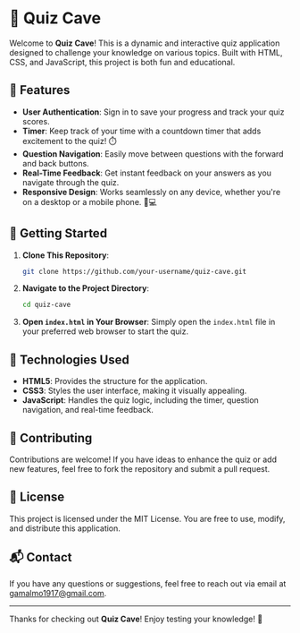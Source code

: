 # 🧠 Quiz Cave

Welcome to **Quiz Cave**! This is a dynamic and interactive quiz application designed to challenge your knowledge on various topics. Built with HTML, CSS, and JavaScript, this project is both fun and educational.

## 📜 Features

- **User Authentication**: Sign in to save your progress and track your quiz scores.
- **Timer**: Keep track of your time with a countdown timer that adds excitement to the quiz! ⏱️
- **Question Navigation**: Easily move between questions with the forward and back buttons.
- **Real-Time Feedback**: Get instant feedback on your answers as you navigate through the quiz.
- **Responsive Design**: Works seamlessly on any device, whether you're on a desktop or a mobile phone. 📱💻

## 🚀 Getting Started

1. **Clone This Repository**:

   ```bash
   git clone https://github.com/your-username/quiz-cave.git
   ```

2. **Navigate to the Project Directory**:
   ```bash
   cd quiz-cave
   ```
3. **Open `index.html` in Your Browser**:
   Simply open the `index.html` file in your preferred web browser to start the quiz.

## 🔧 Technologies Used

- **HTML5**: Provides the structure for the application.
- **CSS3**: Styles the user interface, making it visually appealing.
- **JavaScript**: Handles the quiz logic, including the timer, question navigation, and real-time feedback.

## 🤝 Contributing

Contributions are welcome! If you have ideas to enhance the quiz or add new features, feel free to fork the repository and submit a pull request.

## 📄 License

This project is licensed under the MIT License. You are free to use, modify, and distribute this application.

## 📬 Contact

If you have any questions or suggestions, feel free to reach out via email at [gamalmo1917@gmail.com](mailto:gamalmo1917@gmail.com).

---

Thanks for checking out **Quiz Cave**! Enjoy testing your knowledge! 🎉

```

```
